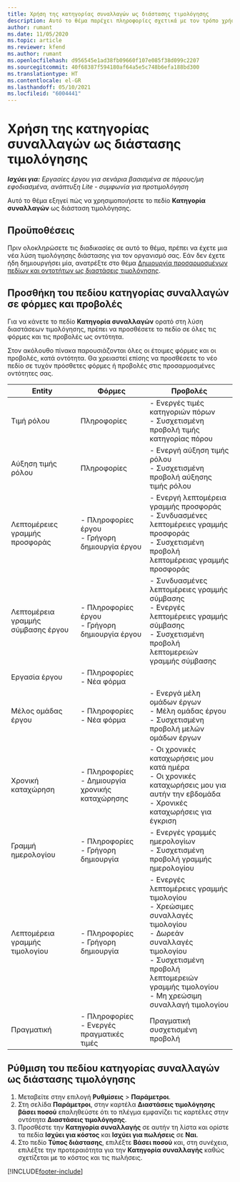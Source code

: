 ```yaml
---
title: Χρήση της κατηγορίας συναλλαγών ως διάστασης τιμολόγησης
description: Αυτό το θέμα παρέχει πληροφορίες σχετικά με τον τρόπο χρήσης του πεδίου κατηγορίας συναλλαγής ως διάσταση τιμολόγησης.
author: rumant
ms.date: 11/05/2020
ms.topic: article
ms.reviewer: kfend
ms.author: rumant
ms.openlocfilehash: d956545e1ad38fb09660f107e085f38d099c2207
ms.sourcegitcommit: 40f68387f594180af64a5e5c748b6efa188bd300
ms.translationtype: HT
ms.contentlocale: el-GR
ms.lasthandoff: 05/10/2021
ms.locfileid: "6004441"
---
```

# <a name="use-transaction-category-as-a-pricing-dimension"></a>Χρήση της κατηγορίας συναλλαγών ως διάστασης τιμολόγησης


_**Ισχύει για:** Εργασίες έργου για σενάρια βασισμένα σε πόρους/μη εφοδιασμένα, ανάπτυξη Lite - συμφωνία για προτιμολόγηση_


Αυτό το θέμα εξηγεί πώς να χρησιμοποιήσετε το πεδίο **Κατηγορία συναλλαγών** ως διάσταση τιμολόγησης. 

## <a name="prerequisites"></a>Προϋποθέσεις
Πριν ολοκληρώσετε τις διαδικασίες σε αυτό το θέμα, πρέπει να έχετε μια νέα λύση τιμολόγησης διάστασης για τον οργανισμό σας. Εάν δεν έχετε ήδη δημιουργήσει μία, ανατρέξτε στο θέμα [Δημιουργία προσαρμοσμένων πεδίων και οντοτήτων ως διαστάσεις τιμολόγησης](create-custom-fields-entities-pricing-dimensions.md).

## <a name="add-the-transaction-category-field-to-forms-and-views"></a>Προσθήκη του πεδίου κατηγορίας συναλλαγών σε φόρμες και προβολές
Για να κάνετε το πεδίο **Κατηγορία συναλλαγών** ορατό στη λύση διαστάσεων τιμολόγησης, πρέπει να προσθέσετε το πεδίο σε όλες τις φόρμες και τις προβολές ως οντότητα.

Στον ακόλουθο πίνακα παρουσιάζονται όλες οι έτοιμες φόρμες και οι προβολές, κατά οντότητα. Θα χρειαστεί επίσης να προσθέσετε το νέο πεδίο σε τυχόν πρόσθετες φόρμες ή προβολές στις προσαρμοσμένες οντότητες σας.

|  Entity        | Φόρμες     |Προβολές        |
| ------------------------------|---------------------------------|----------------------------------|
|  Τιμή ρόλου| Πληροφορίες |- Ενεργές τιμές κατηγοριών πόρων<br> - Συσχετισμένη προβολή τιμής κατηγορίας πόρου |
|  Αύξηση τιμής ρόλου| Πληροφορίες|- Ενεργή αύξηση τιμής ρόλου<br>- Συσχετισμένη προβολή αύξησης τιμής ρόλου |
|  Λεπτομέρειες γραμμής προσφοράς|- Πληροφορίες έργου<br>- Γρήγορη δημιουργία έργου| - Ενεργή λεπτομέρεια γραμμής προσφοράς<br>- Συνδυασμένες λεπτομέρειες γραμμής προσφοράς<br>- Συσχετισμένη προβολή λεπτομέρειας γραμμής προσφοράς |
|  Λεπτομέρεια γραμμής σύμβασης έργου|- Πληροφορίες έργου<br>- Γρήγορη δημιουργία έργου|- Συνδυασμένες λεπτομέρειες γραμμής σύμβασης<br>- Ενεργές λεπτομέρειες γραμμής σύμβασης<br>- Συσχετισμένη προβολή λεπτομερειών γραμμής σύμβασης |
|  Εργασία έργου|- Πληροφορίες<br>- Νέα φόρμα| &nbsp; |
|  Μέλος ομάδας έργου|- Πληροφορίες<br>- Νέα φόρμα|- Ενεργά μέλη ομάδων έργων<br>- Μέλη ομάδας έργου<br>- Συσχετισμένη προβολή μελών ομάδων έργων |
|  Χρονική καταχώρηση|- Πληροφορίες<br>- Δημιουργία χρονικής καταχώρησης|- Οι χρονικές καταχωρήσεις μου κατά ημέρα<br>- Οι χρονικές καταχωρήσεις μου για αυτήν την εβδομάδα<br>- Χρονικές καταχωρήσεις για έγκριση|
|  Γραμμή ημερολογίου|- Πληροφορίες<br>- Γρήγορη δημιουργία|- Ενεργές γραμμές ημερολογίων<br>- Συσχετισμένη προβολή γραμμής ημερολογίου|
|  Λεπτομέρεια γραμμής τιμολογίου|- Πληροφορίες<br>- Γρήγορη δημιουργία|- Ενεργές λεπτομέρειες γραμμής τιμολογίου<br>- Χρεώσιμες συναλλαγές τιμολογίου<br>- Δωρεάν συναλλαγές τιμολογίου<br>- Συσχετισμένη προβολή λεπτομερειών γραμμής τιμολογίου <br>- Μη χρεώσιμη συναλλαγή τιμολογίου|
|  Πραγματική|- Πληροφορίες<br>- Ενεργές πραγματικές τιμές| Πραγματική συσχετισμένη προβολή |

## <a name="set-up-the-transaction-category-field-as-a-pricing-dimension"></a>Ρύθμιση του πεδίου κατηγορίας συναλλαγών ως διάστασης τιμολόγησης

1. Μεταβείτε στην επιλογή **Ρυθμίσεις** > **Παράμετροι**. 
2. Στη σελίδα **Παράμετροι**, στην καρτέλα **Διαστάσεις τιμολόγησης βάσει ποσού** επαληθεύστε ότι το πλέγμα εμφανίζει τις καρτέλες στην οντότητα **Διαστάσεις τιμολόγησης**.
3. Προσθέστε την **Κατηγορία συναλλαγής** σε αυτήν τη λίστα και ορίστε τα πεδία **Ισχύει για κόστος** και **Ισχύει για πωλήσεις** σε **Ναι**.
4. Στο πεδίο **Τύπος διάστασης**, επιλέξτε **Βάσει ποσού** και, στη συνέχεια, επιλέξτε την προτεραιότητα για την **Κατηγορία συναλλαγής** καθώς σχετίζεται με το κόστος και τις πωλήσεις.


[!INCLUDE[footer-include](../includes/footer-banner.md)]
